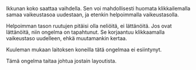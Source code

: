 Ikkunan koko saattaa vaihdella. Sen voi mahdollisesti huomata klikkailemalla samaa vaikeustasoa uudestaan, ja etenkin helpoimmalla vaikeustasolla.

Helpoimman tason ruutujen pitäisi olla neliöitä, ei lättänöitä. Jos ovat lättänöitä, niin ongelma on tapahtunut. Se korjaantuu klikkaamalla vaikeustaso uudelleen, ehkä muutamankin kertaa.

Kuuleman mukaan laitoksen koneilla tätä ongelmaa ei esiintynyt.

Tämä ongelma taitaa johtua jostain layoutista.
